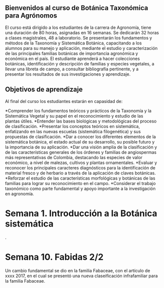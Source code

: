 ## Bienvenidos al curso de Botánica Taxonómica para Agrónomos

El curso está dirigido a los estudiantes de la carrera de Agronomía, tiene una duración de 80 horas, asignadas en 16 semanas. Se dedicarán 32 horas a clases magistrales, 48 a laboratorio. Se presentarán los fundamentos y métodos de la Taxonomía y Sistemática Botánica, capacitando a los alumnos para su manejo y aplicación, mediante el estudio y caracterización de las principales familias botánicas de importancia agronómica y económica en el país. El estudiante aprenderá a hacer colecciones botánicas, identificación y descripción de familias y especies vegetales, a llevar una libreta de campo, a consultar bibliografía pertinente, y a presentar los resultados de sus investigaciones y aprendizaje.

## Objetivos de aprendizaje

Al final del curso los estudiantes estarán en capasidad de:

*Comprender los fundamentos teóricos y prácticos de la Taxonomía y la Sistemática Vegetal y su papel en el reconocimiento y estudio de las plantas útiles.
*Entender las bases biológicas y metodológicas del proceso de clasificación.
*Presentar los conceptos teóricos en sistemática, enfatizando en las nuevas escuelas (sistemática filogenética) y sus propuestas de clasificación.
*Dar a conocer los diferentes elementos de la sistemática botánica, el estado actual de su desarrollo, su posible futuro y la importancia de su aplicación.
*Dar una visión amplia de la clasificación y de las características generales de los órdenes y familias de angiospermas más representativas de Colombia, destacando las especies de valor económico, a nivel de malezas, cultivos y plantas ornamentales.
*Evaluar y reconocer los principales caracteres diagnósticos para la identificación de material fresco y de herbario a través de la aplicación de claves botánicas.
*Reforzar el estudio de las características morfológicas y botánicas de las familias para lograr su reconocimiento en el campo.
*Considerar el trabajo taxonómico como parte fundamental y apoyo importante a la investigación en agronomía.

# Semana 1. Introducción a la Botánica sistemática
.
# Semana 10. Fabidas 2/2
Un cambio fundamental se dio en la familia Fabaceae, con el artículo de xxxx 2017, en el cual se presentó una nueva claseificación infrafamiliar para la familia Fabaceae. 





